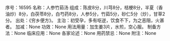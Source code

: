序号：16595
名称：人参竹茹汤
组成：陈皮8分，川芎8分，桔梗8分，半夏（香油炒）8分，白茯苓8分，白芍药8分，人参5分，竹茹5分，砂仁5分（炒），甘草2分。
出处：《穷乡便方》。
主治：初受孕，多有呕逆，饮食不下，为之恶阻，火甚者。
加减：None
功效：None
用法用量：加生姜3片，水煎，空心服。
制备方法：None
临床应用：None
各家论述：None
用药禁忌：None
附注：None
